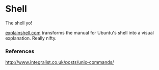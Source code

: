 # Shell

The shell yo!

[explainshell.com](http://explainshell.com/) transforms the manual for Ubuntu's shell into a visual explanation. Really nifty.

### References

http://www.integralist.co.uk/posts/unix-commands/